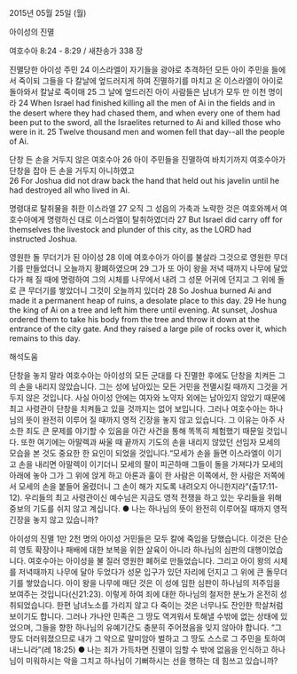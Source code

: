 2015년 05월 25일 (월)

아이성의 진멸



여호수아 8:24 - 8:29 / 새찬송가 338 장


진멸당한 아이성 주민
24 이스라엘이 자기들을 광야로 추격하던 모든 아이 주민을 들에서 죽이되 그들을 다 칼날에 엎드러지게 하여 진멸하기를 마치고 온 이스라엘이 아이로 돌아와서 칼날로 죽이매 25 그 날에 엎드러진 아이 사람들은 남녀가 모두 만 이천 명이라 
24 When Israel had finished killing all the men of Ai in the fields and in the desert where they had chased them, and when every one of them had been put to the sword, all the Israelites returned to Ai and killed those who were in it. 25 Twelve thousand men and women fell that day--all the people of Ai. 

단창 든 손을 거두지 않은 여호수아
26 아이 주민들을 진멸하여 바치기까지 여호수아가 단창을 잡아 든 손을 거두지 아니하였고   
26 For Joshua did not draw back the hand that held out his javelin until he had destroyed all who lived in Ai. 

명령대로 탈취물을 취한 이스라엘 
27 오직 그 성읍의 가축과 노략한 것은 여호와께서 여호수아에게 명령하신 대로 이스라엘이 탈취하였더라 
27 But Israel did carry off for themselves the livestock and plunder of this city, as the LORD had instructed Joshua. 

영원한 돌 무더기가 된 아이성
28 이에 여호수아가 아이를 불살라 그것으로 영원한 무더기를 만들었더니 오늘까지 황폐하였으며 29 그가 또 아이 왕을 저녁 때까지 나무에 달았다가 해 질 때에 명령하여 그의 시체를 나무에서 내려 그 성문 어귀에 던지고 그 위에 돌로 큰 무더기를 쌓았더니 그것이 오늘까지 있더라 
28 So Joshua burned Ai and made it a permanent heap of ruins, a desolate place to this day. 29 He hung the king of Ai on a tree and left him there until evening. At sunset, Joshua ordered them to take his body from the tree and throw it down at the entrance of the city gate. And they raised a large pile of rocks over it, which remains to this day.

해석도움





단창을 놓지 말라 
여호수아는 아이성의 모든 군대를 다 진멸한 후에도 단창을 치켜든 그의 손을 내리지 않았습니다. 그는 성에 남아있는 모든 거민을 전멸시킬 때까지 그것을 거두지 않은 것입니다. 사실 아이성 안에는 여자와 노약자 외에는 남아있지 않았기 때문에 최고 사령관이 단창을 치켜들고 있을 것까지는 없어 보입니다. 그러나 여호수아는 하나님의 뜻이 완전히 이루어 질 때까지 영적 긴장을 놓지 않고 있습니다. 그 이유는 아주 사소한 죄도 큰 문제를 야기할 수 있음을 아간 사건을 통해 똑똑히 체험했기 때문일 것입니다. 또한 여기에는 아말렉과 싸울 때 끝까지 기도의 손을 내리지 않았던 선임자 모세의 모습을 본 것도 중요한 한 요인이 되었을 것입니다.“모세가 손을 들면 이스라엘이 이기고 손을 내리면 아말렉이 이기더니 모세의 팔이 피곤하매 그들이 돌을 가져다가 모세의 아래에 놓아 그가 그 위에 앉게 하고 아론과 훌이 한 사람은 이쪽에서, 한 사람은 저쪽에서 모세의 손을 붙들어 올렸더니 그 손이 해가 지도록 내려오지 아니한지라”(출17:11-12). 우리들의 최고 사령관이신 예수님은 지금도 영적 전쟁을 하고 있는 우리들을 위해 중보의 기도를 쉬지 않고 계십니다. 
●  나는 하나님의 뜻이 완전히 이루어질 때까지 영적 긴장을 놓지 않고 있습니까? 

아이성의 진멸 
1만 2천 명의 아이성 거민들은 모두 칼에 죽임을 당했습니다. 이것은 단순히 영토 확장이나 패배에 대한 보복을 위한 살육이 아니라 하나님의 심판의 대행이었습니다. 여호수아는 아이성을 불 질러 영원한 폐허로 만들었습니다. 그리고 아이 왕의 시체를 저녁때까지 나무에 달아 두었다가 성문 입구가 있던 자리에 던지고 그 위에 큰 돌무더기를 쌓았습니다. 아이 왕을 나무에 매단 것은 이 성에 임한 심판이 하나님의 저주임을 보여주는 것입니다(신21:23). 이렇게 하여 죄에 대한 하나님의 철저한 분노가 온전히 성취되었습니다. 한편 남녀노소를 가리지 않고 다 죽이는 것은 너무나도 잔인한 학살처럼 보이기도 합니다. 그러나 가나안 민족은 그 땅도 역겨워서 토해낼 수밖에 없는 상태에 있었으며, 그들을 향한 하나님의 유예기간도 충분히 주어졌음을 잊지 않아야 합니다. “그 땅도 더러워졌으므로 내가 그 악으로 말미암아 벌하고 그 땅도 스스로 그 주민을 토하여 내느니라”(레 18:25)
●  나는 죄가 가득차면 진멸이 임할 수 밖에 없음을 인식하고 하나님이 미워하시는 악을 그치고 하나님이 기뻐하시는 선을 행하는 데 힘쓰고 있습니까?